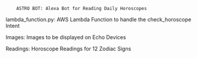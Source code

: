
		ASTRO BOT: Alexa Bot for Reading Daily Horoscopes 

lambda_function.py:	AWS Lambda Function to handle the check_horoscope Intent

Images:			Images to be displayed on Echo Devices 

Readings:		Horoscope Readings for 12 Zodiac Signs
